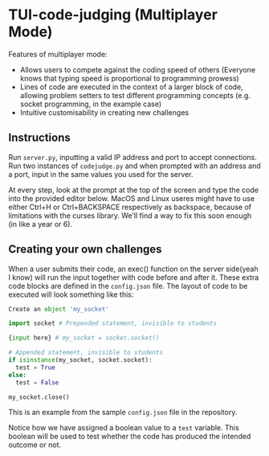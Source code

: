 # TUI-code-judging (Multiplayer Mode)

Features of multiplayer mode:
- Allows users to compete against the coding speed of others (Everyone knows that typing speed is proportional to programming prowess)
- Lines of code are executed in the context of a larger block of code, allowing problem setters to test different programming concepts (e.g. socket programming, in the example case)
- Intuitive customisability in creating new challenges

## Instructions
Run `server.py`, inputting a valid IP address and port to accept connections. Run two instances of `codejudge.py` and when prompted with an address and a port, input in the same values you used for the server. 

At every step, look at the prompt at the top of the screen and type the code into the provided editor below. MacOS and Linux useres might have to use either Ctrl+H or Ctrl+BACKSPACE respectively as backspace, because of limitations with the curses library. We'll find a way to fix this soon enough (in like a year or 6).

## Creating your own challenges
When a user submits their code, an exec() function on the server side(yeah I know) will run the input together with code before and after it. These extra code blocks are defined in the `config.json` file. The layout of code to be executed will look something like this:

```python
Create an object 'my_socket'

import socket # Prepended statement, invisible to students

{input here} # my_socket = socket.socket()

# Appended statement, invisible to students
if isinstance(my_socket, socket.socket):
  test = True
else:
  test = False

my_socket.close()
```

This is an example from the sample `config.json` file in the repository.

Notice how we have assigned a boolean value to a `test` variable. This boolean will be used to test whether the code has produced the intended outcome or not.
